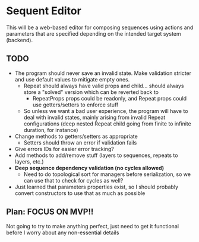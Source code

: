 # Sequent Editor

This will be a web-based editor for composing sequences using actions and parameters that are specified depending on the intended target system (backend).

## TODO

- The program should never save an invalid state. Make validation stricter and use default values to mitigate empty ones.
  - Repeat should always have valid props and child... should always store a "solved" version which can be reverted back to
    - RepeatProps props could be readonly, and Repeat props could use getters/setters to enforce stuff
  - So unless we want a bad user experience, the program will have to deal with invalid states, mainly arising from invalid Repeat configurations (deep nested Repeat child going from finite to infinite duration, for instance)
- Change methods to getters/setters as appropriate
  - Setters should throw an error if validation fails
- Give errors IDs for easier error tracking?
- Add methods to add/remove stuff (layers to sequences, repeats to layers, etc.)
- **Deep sequence dependency validation (no cycles allowed)**
  - Need to do topological sort for managers before serialization, so we can use that to check for cycles as well?
- Just learned that parameters properties exist, so I should probably convert constructors to use that as much as possible

## Plan: FOCUS ON MVP!!

Not going to try to make anything perfect, just need to get it functional before I worry about any non-essential details